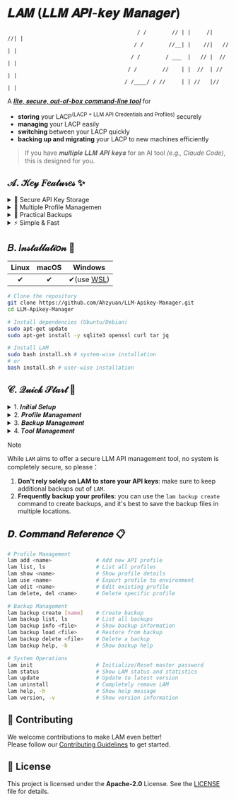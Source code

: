 # 𝑳𝑨𝑴 (𝑳𝑳𝑴 𝑨𝑷𝑰-𝒌𝒆𝒚 𝑴𝒂𝒏𝒂𝒈𝒆𝒓)           

```
                                         / /        // | |     /|    //| | 
                                        / /        //__| |    //|   // | | 
                                       / /        / ___  |   // |  //  | | 
                                      / /        //    | |  //  | //   | | 
                                     / /____/ / //     | | //   |//    | | 
```

A <ins>𝒍𝒊𝒕𝒆, 𝒔𝒆𝒄𝒖𝒓𝒆, 𝒐𝒖𝒕-𝒐𝒇-𝒃𝒐𝒙 𝒄𝒐𝒎𝒎𝒂𝒏𝒅-𝒍𝒊𝒏𝒆 𝒕𝒐𝒐𝒍</ins> for   

- **storing** your LACP<sup>(LACP = LLM API Credentials and Profiles)</sup> securely
- **managing** your LACP easily 
- **switching** between your LACP quickly
- **backing up and migrating** your LACP to new machines efficiently

> If you have 𝒎𝒖𝒍𝒕𝒊𝒑𝒍𝒆 𝑳𝑳𝑴 𝑨𝑷𝑰 𝒌𝒆𝒚𝒔 for an AI tool *(e.g., Claude Code)*,    
> this is designed for you.

## 𝒜. 𝒦𝑒𝓎 𝐹𝑒𝒶𝓉𝓊𝓇𝑒𝓈 ✨

<details>
<summary>🔐 Secure API Key Storage</summary>

- **Sensitive credential encryption** - keeps your API keys safe from leaking
- **Master password protection** - only you can access your credentials
- **Session management** - stay logged in for 30 minutes, then require master password to unlock for sensitive operations (including using, editing, deleting profiles...)

</details>

<details>
<summary>💼 Multiple Profile Managemen</summary>

- **Organize by project** - separate API keys for development, staging, and production
- **Quick switching** - instantly load different configurations
- **Easy editing** - update API keys and settings without starting over

</details>

<details>
<summary>🔄 Practical Backups</summary>

- **Never lose your data** - automatic encrypted backups of all your profiles
- **Easy restore** - recover your API keys if something goes wrong
- **Portable backups** - move your configurations between machines

</details>

<details>
<summary>⚡ Simple & Fast</summary>

- **One command setup** - get started in seconds with `lam init`
- **Works everywhere** - integrates seamlessly with your existing scripts and tools

</details>

## 𝐵. 𝐼𝓃𝓈𝓉𝒶𝓁𝓁𝒶𝓉𝒾𝑜𝓃 🔧

| Linux | macOS | Windows |
|:--:|:--:|:--:|
| ✔ | ✔ | ✔(use [WSL](https://learn.microsoft.com/en-gb/windows/wsl/install)) |

```bash
# Clone the repository
git clone https://github.com/Ahzyuan/LLM-Apikey-Manager.git
cd LLM-Apikey-Manager

# Install dependencies (Ubuntu/Debian)
sudo apt-get update
sudo apt-get install -y sqlite3 openssl curl tar jq

# Install LAM
sudo bash install.sh # system-wise installation
# or
bash install.sh # user-wise installation
```

## 𝒞. 𝒬𝓊𝒾𝒸𝓀 𝒮𝓉𝒶𝓇𝓉 🚀

<details>
<summary>1. 𝑰𝒏𝒊𝒕𝒊𝒂𝒍 𝑺𝒆𝒕𝒖𝒑</summary>

```bash
# Initialize LAM (first time only)
lam init
# You'll be prompted to create a master password (8-256 characters)
```

</details>

<details>
<summary>2. 𝑷𝒓𝒐𝒇𝒊𝒍𝒆 𝑴𝒂𝒏𝒂𝒈𝒆𝒎𝒆𝒏𝒕</summary>

```bash
# Add a new API profile
lam add claude-sonnet4
# Interactive prompts will guide you through:
# - Model name (e.g., "gpt-4", "claude-3", "llama-2")
# - Description (optional)
# - Environment variables (API_KEY, BASE_URL, etc.)

# List all profiles
lam list # or lam ls

# Show detailed profile information
lam show claude-sonnet4

# Export profile API credential to current shell environment
lam use claude-sonnet4
# This sets environment variables you defined in your profile, like:
# ANTHROPIC_API_KEY=your-API-Key
# ANTHROPIC_BASE_URL=https://api.moonshot.cn/anthropic

# Edit existing profile
lam edit claude-sonnet4

# Delete a profile
lam delete claude-sonnet4
```

</details>

<details>
<summary>3. 𝑩𝒂𝒄𝒌𝒖𝒑 𝑴𝒂𝒏𝒂𝒈𝒆𝒎𝒆𝒏𝒕</summary>

```bash
# Create a backup
lam backup create [backup-name]

# List all backups
lam backup list # or lam backup ls

# Show details of a backup
lam backup info [backup-name]

# Restore from backup
lam backup load [backup-name]

# Delete a backup
lam backup delete [backup-name] # or lam backup del [backup-name]

# Help message for backup
lam backup help # or lam backup -h
```

</details>

<details>
<summary>4. 𝑻𝒐𝒐𝒍 𝑴𝒂𝒏𝒂𝒈𝒆𝒎𝒆𝒏𝒕</summary>

```bash
# Show LAM status
lam status

# Update LAM
lam update

# Uninstall LAM
lam uninstall

# Help message
lam help # or lam -h

# Version info
lam version # or lam -v
```

</details>

> [!NOTE]
> 
> While `LAM` aims to offer a secure LLM API management tool, no system is completely secure, so please：
> 1. **Don't rely solely on LAM to store your API keys**: make sure to keep additional backups out of `LAM`.
> 2. **Frequently backup your profiles**: you can use the `lam backup create` command to create backups, and it's best to save the backup files in multiple locations.

## 𝑫. 𝑪𝒐𝒎𝒎𝒂𝒏𝒅 𝑹𝒆𝒇𝒆𝒓𝒆𝒏𝒄𝒆 📋

```bash
# Profile Management
lam add <name>              # Add new API profile
lam list, ls                # List all profiles
lam show <name>             # Show profile details
lam use <name>              # Export profile to environment
lam edit <name>             # Edit existing profile
lam delete, del <name>      # Delete specific profile

# Backup Management
lam backup create [name]    # Create backup
lam backup list, ls         # List all backups
lam backup info <file>      # Show backup information
lam backup load <file>      # Restore from backup
lam backup delete <file>    # Delete a backup
lam backup help, -h         # Show backup help

# System Operations
lam init                    # Initialize/Reset master password
lam status                  # Show LAM status and statistics
lam update                  # Update to latest version
lam uninstall               # Completely remove LAM
lam help, -h                # Show help message
lam version, -v             # Show version information
```

## 🤝 Contributing

We welcome contributions to make LAM even better!   
Please follow our [Contributing Guidelines](CONTRIBUTING.md) to get started.

## 📄 License

This project is licensed under the **Apache-2.0** License. See the [LICENSE](LICENSE) file for details.